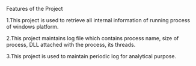 Features of the Project

1.This project is used to retrieve all internal information of running process of windows platform.

2.This project maintains log file which contains process name, size of process, DLL attached with the process, its threads.

3.This project is used to maintain periodic log for analytical purpose.